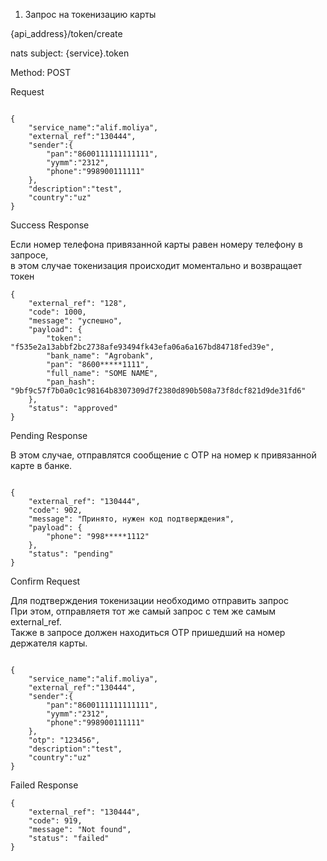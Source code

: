 1. Запрос на токенизацию карты

{api_address}/token/create

nats subject: {service}.token

Method: POST

Request

```

{
    "service_name":"alif.moliya",
    "external_ref":"130444",
    "sender":{
        "pan":"8600111111111111",
        "yymm":"2312",
        "phone":"998900111111"
    },
    "description":"test",
    "country":"uz"
}

```

Success Response

 Если номер телефона привязанной карты равен номеру телефону в запросе,   
 в этом случае токенизация происходит моментально и возвращает токен 
 
```
{
    "external_ref": "128",
    "code": 1000,
    "message": "успешно",
    "payload": {
        "token": "f535e2a13abbf2bc2738afe93494fk43efa06a6a167bd84718fed39e",
        "bank_name": "Agrobank",
        "pan": "8600*****1111",
        "full_name": "SOME NAME",
        "pan_hash": "9bf9c57f7b0a0c1c98164b8307309d7f2380d890b508a73f8dcf821d9de31fd6"
    },
    "status": "approved"
}

```

Pending Response

В этом случае, отправлятся сообщение с OTP на номер к привязанной карте в банке. 

```

{
    "external_ref": "130444",
    "code": 902,
    "message": "Принято, нужен код подтверждения",
    "payload": {
        "phone": "998*****1112"
    },
    "status": "pending"
}

```

Confirm Request

Для подтверждения токенизации необходимо отправить запрос  
При этом, отправляетя тот же cамый запрос с тем же самым external_ref.  
Также в запросе должен находиться OTP пришедший на номер держателя карты. 

```

{
    "service_name":"alif.moliya",
    "external_ref":"130444",
    "sender":{
        "pan":"8600111111111111",
        "yymm":"2312",
        "phone":"998900111111"
    },
    "otp": "123456",
    "description":"test",
    "country":"uz"
}

```


Failed Response

```
{
    "external_ref": "130444",
    "code": 919,
    "message": "Not found",
    "status": "failed"
}

```
